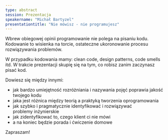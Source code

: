 ```yaml
---
type: abstract
session: Prezentacja
speakername: "Michał Bartyzel"
presentationtitle: "Nie mówisz - nie programujesz"
---
```

Wbrew obiegowej opinii programowanie nie polega na pisaniu kodu. Kodowanie to wisienka na torcie, ostateczne ukoronowanie procesu rozwiązywania problemów.

W przypadku kodowania mamy: clean code, design patterns, code smells itd. W trakcie prezentacji skupię się na tym, co robisz zanim zaczynasz pisać kod.

Dowiesz się między innymi:

* jak bardzo umiejętność rozróżniania i nazywania pojęć poprawia jakość twojego kodu
* jaka jest różnica między teorią a praktyką tworzenia oprogramowania
* jak szybko i pragmatycznie identyfikować i rozwiązywać problemy inżynierskie
* jak zidentyfikować to, czego klient ci nie mówi
* a na koniec będzie porada i ćwiczenie domowe

Zapraszam!
